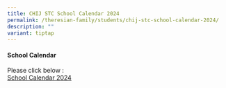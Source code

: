 ```yaml
---
title: CHIJ STC School Calendar 2024
permalink: /theresian-family/students/chij-stc-school-calendar-2024/
description: ""
variant: tiptap
---
```

<h4><strong>School Calendar&nbsp;</strong></h4>
<p>Please click below :
<br><a href="/files/School_Calendar_for_YH_Letter_to_Parents_2024_180324.pdf" rel="noopener noreferrer nofollow" target="_blank">School Calendar 2024</a>
</p>